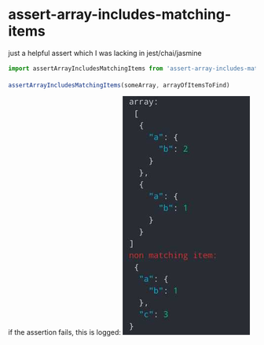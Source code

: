 # assert-array-includes-matching-items

just a helpful assert which I was lacking in jest/chai/jasmine

```javascript
import assertArrayIncludesMatchingItems from 'assert-array-includes-matching-items'

assertArrayIncludesMatchingItems(someArray, arrayOfItemsToFind)
```

if the assertion fails, this is logged:
![output](output.jpg?raw=true 'When assertion fails')
